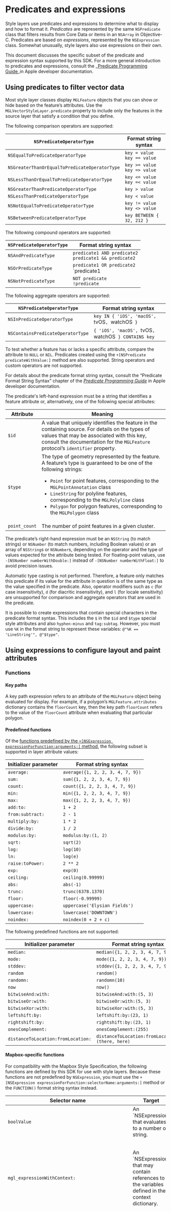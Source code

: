 # Predicates and expressions

Style layers use predicates and expressions to determine what to display and how
to format it. _Predicates_ are represented by the same `NSPredicate` class that
filters results from Core Data or items in an `NSArray` in Objective-C.
Predicates are based on _expressions_, represented by the `NSExpression` class.
Somewhat unusually, style layers also use expressions on their own.

This document discusses the specific subset of the predicate and expression
syntax supported by this SDK. For a more general introduction to predicates and
expressions, consult the
_[Predicate Programming Guide](https://developer.apple.com/library/content/documentation/Cocoa/Conceptual/Predicates/AdditionalChapters/Introduction.html)_in Apple developer documentation.

## Using predicates to filter vector data

Most style layer classes display `MGLFeature` objects that you can show or hide
based on the feature’s attributes. Use the `MGLVectorStyleLayer.predicate`
property to include only the features in the source layer that satisfy a
condition that you define.

The following comparison operators are supported:

`NSPredicateOperatorType`                     | Format string syntax
----------------------------------------------|---------------------
`NSEqualToPredicateOperatorType`              | `key = value`<br />`key == value`
`NSGreaterThanOrEqualToPredicateOperatorType` | `key >= value`<br />`key => value`
`NSLessThanOrEqualToPredicateOperatorType`    | `key <= value`<br />`key =< value`
`NSGreaterThanPredicateOperatorType`          | `key > value`
`NSLessThanPredicateOperatorType`             | `key < value`
`NSNotEqualToPredicateOperatorType`           | `key != value`<br />`key <> value`
`NSBetweenPredicateOperatorType`              | `key BETWEEN { 32, 212 }`

The following compound operators are supported:

`NSPredicateOperatorType` | Format string syntax
--------------------------|---------------------
`NSAndPredicateType`      | `predicate1 AND predicate2`<br />`predicate1 && predicate2`
`NSOrPredicateType`       | `predicate1 OR predicate2`<br />`predicate1 || predicate2`
`NSNotPredicateType`      | `NOT predicate`<br />`!predicate`

The following aggregate operators are supported:

`NSPredicateOperatorType`         | Format string syntax
----------------------------------|---------------------
`NSInPredicateOperatorType`       | `key IN { 'iOS', 'macOS', `tvOS`, `watchOS` }`
`NSContainsPredicateOperatorType` | `{ 'iOS', 'macOS', `tvOS`, `watchOS` } CONTAINS key`

To test whether a feature has or lacks a specific attribute, compare the
attribute to `NULL` or `NIL`. Predicates created using the
`+[NSPredicate predicateWithValue:]` method are also supported. String
operators and custom operators are not supported.

For details about the predicate format string syntax, consult the “Predicate
Format String Syntax” chapter of the
_[Predicate Programming Guide](https://developer.apple.com/library/content/documentation/Cocoa/Conceptual/Predicates/AdditionalChapters/Introduction.html)_
in Apple developer documentation.

The predicate's left-hand expression must be a string that identifies a feature
attribute or, alternatively, one of the following special attributes:

<table>
<thead>
<tr><th>Attribute</th><th>Meaning</th></tr>
</thead>
<tbody>
<tr>
   <td><code>$id</code></td>
   <td>
       A value that uniquely identifies the feature in the containing source.
       For details on the types of values that may be associated with this key,
       consult the documentation for the <code>MGLFeature</code> protocol’s
       <code>identifier</code> property.
   </td>
</tr>
<tr>
   <td><code>$type</code></td>
   <td>
       The type of geometry represented by the feature. A feature’s type is
       guaranteed to be one of the following strings:
       <ul>
           <li>
               <code>Point</code> for point features, corresponding to the
               <code>MGLPointAnnotation</code> class
           </li>
           <li>
               <code>LineString</code> for polyline features, corresponding to
               the <code>MGLPolyline</code> class
           </li>
           <li>
               <code>Polygon</code> for polygon features, corresponding to the
               <code>MGLPolygon</code> class
           </li>
       </ul>
   </td>
</tr>
<tr>
   <td><code>point_count</code></td>
   <td>The number of point features in a given cluster.</td>
</tr>
</tbody>
</table>

The predicate’s right-hand expression must be an `NSString` (to match strings)
or `NSNumber` (to match numbers, including Boolean values) or an array of
`NSString`s or `NSNumber`s, depending on the operator and the type of values
expected for the attribute being tested. For floating-point values, use
`-[NSNumber numberWithDouble:]` instead of `-[NSNumber numberWithFloat:]`
to avoid precision issues.

Automatic type casting is not performed. Therefore, a feature only matches this
predicate if its value for the attribute in question is of the same type as the
value specified in the predicate. Also, operator modifiers such as `c` (for
case insensitivity), `d` (for diacritic insensitivity), and `l` (for locale
sensitivity) are unsupported for comparison and aggregate operators that are
used in the predicate.

It is possible to create expressions that contain special characters in the
predicate format syntax. This includes the `$` in the `$id` and `$type` special
style attributes and also `hyphen-minus` and `tag:subtag`. However, you must use
`%K` in the format string to represent these variables:
`@"%K == 'LineString'", @"$type"`.

## Using expressions to configure layout and paint attributes

### Functions

#### Key paths

A key path expression refers to an attribute of the `MGLFeature` object being
evaluated for display. For example, if a polygon’s `MGLFeature.attributes`
dictionary contains the `floorCount` key, then the key path `floorCount` refers
to the value of the `floorCount` attribute when evaluating that particular
polygon.

#### Predefined functions

Of the
[functions predefined by the `+[NSExpression expressionForFunction:arguments:]` method](https://developer.apple.com/documentation/foundation/nsexpression/1413747-init#discussion),
the following subset is supported in layer attribute values:

Initializer parameter | Format string syntax
----------------------|---------------------
`average:`            | `average({1, 2, 2, 3, 4, 7, 9})`
`sum:`                | `sum({1, 2, 2, 3, 4, 7, 9})`
`count:`              | `count({1, 2, 2, 3, 4, 7, 9})`
`min:`                | `min({1, 2, 2, 3, 4, 7, 9})`
`max:`                | `max({1, 2, 2, 3, 4, 7, 9})`
`add:to:`             | `1 + 2`
`from:subtract:`      | `2 - 1`
`multiply:by:`        | `1 * 2`
`divide:by:`          | `1 / 2`
`modulus:by:`         | `modulus:by:(1, 2)`
`sqrt:`               | `sqrt(2)`
`log:`                | `log(10)`
`ln:`                 | `log(e)`
`raise:toPower:`      | `2 ** 2`
`exp:`                | `exp(0)`
`ceiling:`            | `ceiling(0.99999)`
`abs:`                | `abs(-1)`
`trunc:`              | `trunc(6378.1370)`
`floor:`              | `floor(-0.99999)`
`uppercase:`          | `uppercase('Elysian Fields')`
`lowercase:`          | `lowercase('DOWNTOWN')`
`noindex:`            | `noindex(0 + 2 + c)`

The following predefined functions are not supported:

Initializer parameter | Format string syntax
----------------------|---------------------
`median:`             | `median({1, 2, 2, 3, 4, 7, 9})`
`mode:`               | `mode({1, 2, 2, 3, 4, 7, 9})`
`stddev:`             | `stddev({1, 2, 2, 3, 4, 7, 9})`
`random`              | `random()`
`randomn:`            | `randomn(10)`
`now`                 | `now()`
`bitwiseAnd:with:`    | `bitwiseAnd:with:(5, 3)`
`bitwiseOr:with:`     | `bitwiseOr:with:(5, 3)`
`bitwiseXor:with:`    | `bitwiseXor:with:(5, 3)`
`leftshift:by:`       | `leftshift:by:(23, 1)`
`rightshift:by:`      | `rightshift:by:(23, 1)`
`onesComplement:`     | `onesComplement:(255)`
`distanceToLocation:fromLocation:` | `distanceToLocation:fromLocation:(there, here)`

#### Mapbox-specific functions

For compatibility with the Mapbox Style Specification, the following functions
are defined by this SDK for use with style layers. Because these functions are
not predefined by `NSExpression`, you must use the
`+[NSExpression expressionForFunction:selectorName:arguments:]` method or the
`FUNCTION()` format string syntax instead. 

<table>
<thead>
<tr><th>Selector name</th><th>Target</th><th>Arguments</th><th>Returns</th></tr>
</thead>
<tbody>
<tr>
   <td><code>boolValue</code></td>
   <td>
      An `NSExpression` that evaluates to a number or string.
   </td>
   <td></td>
   <td>
      A Boolean representation of the target: `FALSE` when then input is an
      empty string, 0, `FALSE`, `NIL`, or NaN, otherwise `TRUE`.
   </td>
</tr>
<tr>
   <td><code>mgl_expressionWithContext:</code></td>
   <td>
      An `NSExpression` that may contain references to the variables defined in
      the context dictionary.
   </td>
   <td>
      An `NSDictionary` with `NSString`s as keys and `NSExpression`s as values.
      Each key is a variable name and each value is the variable’s value within
      the target expression.
   </td>
   <td>
      The target expression with variable subexpressions replaced with the
      values defined in the context dictionary.
   </td>
</tr>
<tr>
   <td><code>mgl_interpolateWithCurveType:parameters:stops:</code></td>
   <td>
      An `NSExpression` that evaluates to a number and contains a variable or
      key path expression.
   </td>
   <td>
      The first argument is one of the following strings denoting curve types:
      `linear`, `exponential`, or `cubic-bezier`.
      
      The second argument is an expression providing parameters for the curve:
      
      <ul>
         <li>If the curve type is `linear`, the argument is `NIL`.</li>
         <li>
            If the curve type is `exponential`, the argument is an expression
            that evaluates to a number, specifying the base of the exponential
            interpolation.
         </li>
         <li>
            If the curve type is `cubic-bezier`, the argument is an array or
            aggregate expression containing four expressions, each evaluating to
            a number. The four numbers are control points for the cubic Bézier
            curve.
         </li>
      </ul>
      
      The third argument is an `NSDictionary` object representing the
      interpolation’s stops, with numeric zoom levels as keys and expressions as
      values.
   </td>
   <td>
      A value interpolated along the continuous mathematical function defined by
      the arguments, with the target as the input to the function.
   </td>
</tr>
<tr>
   <td>
      <code>mgl_numberWithFallbackValues:</code>,
      <code>doubleValue</code>,
      <code>floatValue</code>,
      <code>decimalValue</code>
   </td>
   <td>
      An `NSExpression` that evaluates to a Boolean value, number, or string.
   </td>
   <td>
      Zero or more `NSExpression`s, each evaluating to a Boolean value or
      string.
   </td>
   <td>
      A numeric representation of the target:
      <ul>
         <li>If the target is `NIL` or `FALSE`, the result is 0.</li>
         <li>If the target is true, the result is 1.</li>
         <li>
            If the target is a string, it is converted to a number as specified
            by the
            “<a href="https://tc39.github.io/ecma262/#sec-tonumber-applied-to-the-string-type">ToNumber Applied to the String Type</a>”
            algorithm of the ECMAScript Language Specification.
         </li>
         <li>
            If multiple values are provided, each one is evaluated in order
            until the first successful conversion is obtained.
         </li>
      </ul>
   </td>
</tr>
<tr>
   <td><code>mgl_stepWithMinimum:stops:</code></td>
   <td>
      An `NSExpression` that evaluates to a number and contains a variable or
      key path expression.
   </td>
   <td>
      The first argument is an expression that evaluates to a number, specifying
      the minimum value in case the target is less than any of the stops in the
      second argument.
      
      The second argument is an `NSDictionary` object representing the
      interpolation’s stops, with numeric zoom levels as keys and expressions as
      values.
   </td>
   <td>
      The output value of the stop whose key is just less than the evaluated
      target, or the minimum value if the target is less than the least of the
      stops’ keys.
   </td>
</tr>
<tr>
   <td><code>stringByAppendingString:</code></td>
   <td>
      An `NSExpression` that evaluates to a string.
   </td>
   <td>
      One or more `NSExpression`s, each evaluating to a string.
   </td>
   <td>
      The target string with each of the argument strings appended in order.
   </td>
</tr>
<tr>
   <td><code>stringValue</code></td>
   <td>
      An `NSExpression` that evaluates to a Boolean value, number, or string.
   </td>
   <td></td>
   <td>
      A string representation of the target:
      <ul>
         <li>If the target is `NIL`, the result is the string `null`.</li>
         <li>
            If the target is a Boolean value, the result is the string `true` or
            `false`.
         </li>
         <li>
            If the target is a number, it is converted to a string as specified
            by the
            “<a href="https://tc39.github.io/ecma262/#sec-tostring-applied-to-the-number-type">NumberToString</a>”
            algorithm of the ECMAScript Language Specification.
         </li>
         <li>
            If the target is a color, it is converted to a string of the form
            `rgba(r,g,b,a)`, where <var>r</var>, <var>g</var>, and <var>b</var>
            are numerals ranging from 0 to 255 and <var>a</var> ranges from 0 to
            1.
         </li>
         <li>
            Otherwise, the target is converted to a string in the format
            specified by the
            [`JSON.stringify()`](https://tc39.github.io/ecma262/#sec-json.stringify)
            function of the ECMAScript Language Specification.
         </li>
      </ul>
   </td>
</tr>
</tbody>
</table>

Some of these functions are defined as methods on their respective target
classes, but you should not call them directly outside the context of an
expression, because the result may differ from the evaluated expression’s result
or may result in undefined behavior.

### Variables

The following variables are defined by this SDK for use with style layers:

<table>
<thead>
<tr><th>Variable</th><th>Type</th><th>Meaning</th></tr>
</thead>
<tbody>
<tr>
   <td><code>$heatmapDensity</code></td>
   <td>Number</td>
   <td>
      The
      <a href="https://en.wikipedia.org/wiki/Kernel_density_estimation">kernel density estimation</a>
      of a screen point in a heatmap layer; in other words, a relative measure
      of how many data points are crowded around a particular pixel. This
      variable can only be used with the `heatmapColor` property.
   </td>
</tr>
<tr>
   <td><code>$zoomLevel</code></td>
   <td>Number</td>
   <td>
      The current zoom level. In style layout and paint properties, this
      variable may only appear as the target of a top-level interpolation or
      step expression.
   </td>
</tr>
</tbody>
</table>

In addition to these variables, you can define your own variables and refer to
them elsewhere in the expression. The syntax for defining a variable makes use
of a [Mapbox-specific function](#mapbox-specific-functions) that takes an
`NSDictionary` as an argument:

```objc
[NSExpression expressionWithFormat:@"FUNCTION($floorCount + 1, 'mgl_expressionWithContext:', %@)",
 {@"floorCount": @2}];
```

```swift
NSExpression(format: "FUNCTION($floorCount + 1, 'mgl_expressionWithContext:', %@)",
             ["floorCount": 2])
```
